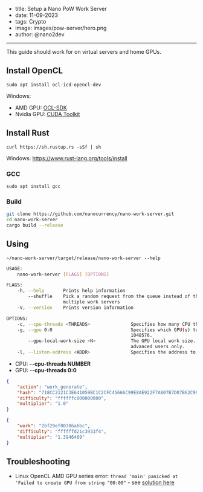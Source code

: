 
- title: Setup a Nano PoW Work Server
- date: 11-09-2023
- tags: Crypto
- image: images/pow-server/hero.png
- author: @nano2dev

-----

This guide should work for on virtual servers and home GPUs. 

## Install OpenCL

```
sudo apt install ocl-icd-opencl-dev
```

Windows:
- AMD GPU: [OCL-SDK](https://github.com/GPUOpen-LibrariesAndSDKs/OCL-SDK/releases/)
- Nvidia GPU: [CUDA Toolkit](https://developer.nvidia.com/cuda-toolkit)

## Install Rust

```
curl https://sh.rustup.rs -sSf | sh
```

Windows: https://www.rust-lang.org/tools/install

### GCC

```
sudo apt install gcc
```

### Build

```bash
git clone https://github.com/nanocurrency/nano-work-server.git
cd nano-work-server
cargo build --release
```

## Using

```~/nano-work-server/target/release/nano-work-server --help```

```bash
USAGE:
    nano-work-server [FLAGS] [OPTIONS]

FLAGS:
    -h, --help       Prints help information
        --shuffle    Pick a random request from the queue instead of the oldest. Increases efficiency when using
                     multiple work servers
    -V, --version    Prints version information

OPTIONS:
    -c, --cpu-threads <THREADS>               Specifies how many CPU threads to use. [default: 0]
    -g, --gpu 0:0                             Specifies which GPU(s) to use. THREADS is optional and defaults to
                                              1048576.
        --gpu-local-work-size <N>             The GPU local work size. Increasing it may increase performance. For
                                              advanced users only.
    -l, --listen-address <ADDR>               Specifies the address to listen on. [default: [::1]:7076]
```

- CPU: **--cpu-threads NUMBER**
- GPU: **--cpu-threads 0:0**

```json
{
    "action": "work_generate",
    "hash": "718CC2121C3E641059BC1C2CFC45666C99E8AE922F7A807B7D07B62C995D79E2",
    "difficulty": "ffffffc000000000",
    "multiplier": "1.0" 
}
```

```json
{
    "work": "2bf29ef00786a6bc",
    "difficulty": "ffffffd21c3933f4",
    "multiplier": "1.3946469"        
}
```

## Troubleshooting

- Linux OpenCL AMD GPU series error: `thread 'main' panicked at 'Failed to create GPU from string "00:00"` - see [solution here](https://github.com/nanocurrency/nano-work-server/issues/28)